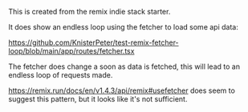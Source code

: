 This is created from the remix indie stack starter.

It does show an endless loop using the fetcher to load some api data:

https://github.com/KnisterPeter/test-remix-fetcher-loop/blob/main/app/routes/fetcher.tsx

The fetcher does change a soon as data is fetched, this will lead to an
endless loop of requests made.

https://remix.run/docs/en/v1.4.3/api/remix#usefetcher does seem to suggest this
pattern, but it looks like it's not sufficient.
